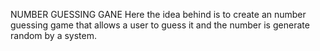 NUMBER GUESSING GANE
Here the idea behind  is to create an number guessing game that allows a user to guess it and the number is generate random by a system.
